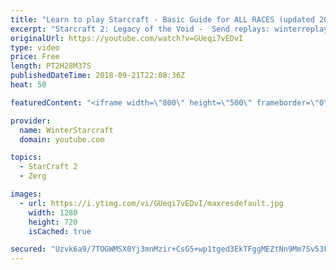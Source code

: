 ```yaml
---
title: "Learn to play Starcraft - Basic Guide for ALL RACES (updated 2017) #2"
excerpt: "Starcraft 2: Legacy of the Void -  Send replays: winterreplays@gmail.com ( -- Watch live at https://www.twitch.tv/wintergaming"
originalUrl: https://youtube.com/watch?v=GUeqi7vEDvI
type: video
price: Free
length: PT2H28M37S
publishedDateTime: 2018-09-21T22:08:36Z
heat: 50

featuredContent: "<iframe width=\"800\" height=\"500\" frameborder=\"0\" src=\"https://www.youtube.com/embed/GUeqi7vEDvI\" allow=\"accelerometer; autoplay; encrypted-media; gyroscope; picture-in-picture\" allowfullscreen></iframe>"

provider:
  name: WinterStarcraft
  domain: youtube.com

topics:
  - StarCraft 2
  - Zerg

images:
  - url: https://i.ytimg.com/vi/GUeqi7vEDvI/maxresdefault.jpg
    width: 1280
    height: 720
    isCached: true

secured: "Uzvk6a9/7TOGWMSX0Yj3mnMzir+CsG5+wp1tged3EkTFggMEZtNn9Mm7Sv53F659+pRox1OwTredeT/dEuTPb8RZ8u/UVfCJbYsfLguwVwIiF+aTzp4ym84ynWYm6p08Ys8Tq8zvJuAmxShKK7hzxxPC3ZLG8NUOo2cwVuR6Vz2WxLDbXBUCGCmbhgjPrqNH5EQUM47rbUaOKeYdclvsd224L0GXUibA7/rVyvuplbrpT6pisAhpEvcrIu/vqv/chQNbxtgtTVLHUcaswBroQTFUxVk+eDJ3TKI7j/OtUMXhqb28t5f9yIxXn1ZmIbYoPiZFgEi7Bqijq4vWL/n+OFDk6TZx1a9xOGH+HzkjjZFnJvApw3v79bqs7Q1sloH066jwOYFaNLeuC5Ww0kZI6M2Q9owaZEF1cOx/XcuNbVY=;UBG4XEdksuQX6vIzFIVklA=="
---
```


